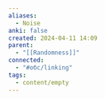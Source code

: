 ```yaml
---
aliases:
  - Noise
anki: false
created: 2024-04-11 14:09
parent:
  - "[[Randomness]]"
connected:
  - "#обс/linking"
tags:
  - content/empty
---
```

